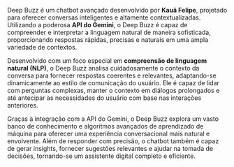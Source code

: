 Deep Buzz é um chatbot avançado desenvolvido por **Kauã Felipe**, projetado para oferecer conversas inteligentes e altamente contextualizadas. Utilizando a poderosa **API do Gemini**, o Deep Buzz é capaz de compreender e interpretar a linguagem natural de maneira sofisticada, proporcionando respostas rápidas, precisas e naturais em uma ampla variedade de contextos.  

Desenvolvido com um foco especial em **compreensão de linguagem natural (NLP)**, o Deep Buzz analisa cuidadosamente o contexto da conversa para fornecer respostas coerentes e relevantes, adaptando-se dinamicamente ao estilo de comunicação do usuário. Ele é capaz de lidar com perguntas complexas, manter o contexto em diálogos prolongados e até antecipar as necessidades do usuário com base nas interações anteriores.  

Graças à integração com a API do Gemini, o Deep Buzz explora um vasto banco de conhecimento e algoritmos avançados de aprendizado de máquina para oferecer uma experiência conversacional mais natural e envolvente. Além de responder com precisão, o chatbot também é capaz de gerar insights, fornecer sugestões relevantes e ajudar na tomada de decisões, tornando-se um assistente digital completo e eficiente.
